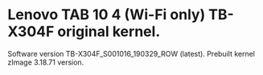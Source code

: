 # Lenovo TAB 10 4 (Wi-Fi only) TB-X304F original kernel.
Software version TB-X304F_S001016_190329_ROW (latest).
Prebuilt kernel zImage 3.18.71 version.
